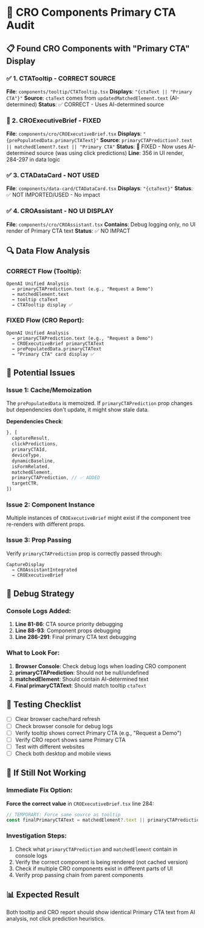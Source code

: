 # 🎯 CRO Components Primary CTA Audit

## 📋 Found CRO Components with "Primary CTA" Display

### ✅ 1. **CTATooltip** - CORRECT SOURCE
**File**: `components/tooltip/CTATooltip.tsx`
**Displays**: `"{ctaText || "Primary CTA"}"`
**Source**: `ctaText` comes from `updatedMatchedElement.text` (AI-determined)
**Status**: ✅ CORRECT - Uses AI-determined source

### 🔧 2. **CROExecutiveBrief** - FIXED
**File**: `components/cro/CROExecutiveBrief.tsx`
**Displays**: `"{prePopulatedData.primaryCTAText}"`
**Source**: `primaryCTAPrediction?.text || matchedElement?.text || "Primary CTA"`
**Status**: 🔧 FIXED - Now uses AI-determined source (was using click predictions)
**Line**: 356 in UI render, 284-297 in data logic

### ✅ 3. **CTADataCard** - NOT USED
**File**: `components/data-card/CTADataCard.tsx`
**Displays**: `"{ctaText}"`
**Status**: ✅ NOT IMPORTED/USED - No impact

### ✅ 4. **CROAssistant** - NO UI DISPLAY
**File**: `components/cro/CROAssistant.tsx`
**Contains**: Debug logging only, no UI render of Primary CTA text
**Status**: ✅ NO IMPACT

## 🔍 Data Flow Analysis

### CORRECT Flow (Tooltip):
```
OpenAI Unified Analysis 
  → primaryCTAPrediction.text (e.g., "Request a Demo")
  → matchedElement.text 
  → tooltip ctaText 
  → CTATooltip display ✅
```

### FIXED Flow (CRO Report):
```
OpenAI Unified Analysis 
  → primaryCTAPrediction.text (e.g., "Request a Demo")
  → CROExecutiveBrief primaryCTAText
  → prePopulatedData.primaryCTAText
  → "Primary CTA" card display ✅
```

## 🚨 Potential Issues

### Issue 1: **Cache/Memoization**
The `prePopulatedData` is memoized. If `primaryCTAPrediction` prop changes but dependencies don't update, it might show stale data.

**Dependencies Check**:
```typescript
}, [
  captureResult,
  clickPredictions,
  primaryCTAId,
  deviceType,
  dynamicBaseline,
  isFormRelated,
  matchedElement,
  primaryCTAPrediction, // ✅ ADDED
  targetCTR,
])
```

### Issue 2: **Component Instance**
Multiple instances of `CROExecutiveBrief` might exist if the component tree re-renders with different props.

### Issue 3: **Prop Passing**
Verify `primaryCTAPrediction` prop is correctly passed through:
```
CaptureDisplay 
  → CROAssistantIntegrated 
  → CROExecutiveBrief
```

## 🔧 Debug Strategy

### Console Logs Added:
1. **Line 81-86**: CTA source priority debugging
2. **Line 88-93**: Component props debugging  
3. **Line 286-291**: Final primary CTA text debugging

### What to Look For:
1. **Browser Console**: Check debug logs when loading CRO component
2. **primaryCTAPrediction**: Should not be null/undefined
3. **matchedElement**: Should contain AI-determined text
4. **Final primaryCTAText**: Should match tooltip `ctaText`

## 🎯 Testing Checklist

- [ ] Clear browser cache/hard refresh
- [ ] Check browser console for debug logs
- [ ] Verify tooltip shows correct Primary CTA (e.g., "Request a Demo")
- [ ] Verify CRO report shows same Primary CTA
- [ ] Test with different websites
- [ ] Check both desktop and mobile views

## 🔄 If Still Not Working

### Immediate Fix Option:
**Force the correct value** in `CROExecutiveBrief.tsx` line 284:
```typescript
// TEMPORARY: Force same source as tooltip
const finalPrimaryCTAText = matchedElement?.text || primaryCTAPrediction?.text || "Primary CTA"
```

### Investigation Steps:
1. Check what `primaryCTAPrediction` and `matchedElement` contain in console logs
2. Verify the correct component is being rendered (not cached version)
3. Check if multiple CRO components exist in different parts of UI
4. Verify prop passing chain from parent components

## 📊 Expected Result

Both tooltip and CRO report should show identical Primary CTA text from AI analysis, not click prediction heuristics.
